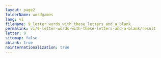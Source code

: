 ```yaml
---
layout: page2
folderName: wordgames
lang: vi
fileName: 9_letter_words_with_these_letters_and_a_blank
permalink: vi/9-letter-words-with-these-letters-and-a-blank/result
letter: 9
sitemap: false
ablank: true
nointernationalization: true
---
```

